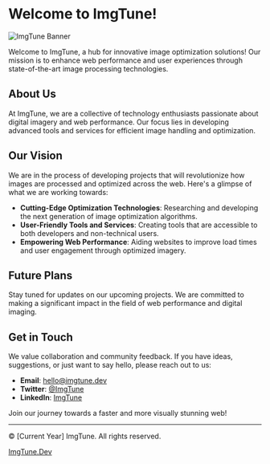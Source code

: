 # Welcome to ImgTune!

![ImgTune Banner](link-to-your-banner-image)

Welcome to ImgTune, a hub for innovative image optimization solutions! Our mission is to enhance web performance and user experiences through state-of-the-art image processing technologies.

## About Us

At ImgTune, we are a collective of technology enthusiasts passionate about digital imagery and web performance. Our focus lies in developing advanced tools and services for efficient image handling and optimization.

## Our Vision

We are in the process of developing projects that will revolutionize how images are processed and optimized across the web. Here's a glimpse of what we are working towards:

- **Cutting-Edge Optimization Technologies**: Researching and developing the next generation of image optimization algorithms.
- **User-Friendly Tools and Services**: Creating tools that are accessible to both developers and non-technical users.
- **Empowering Web Performance**: Aiding websites to improve load times and user engagement through optimized imagery.

## Future Plans

Stay tuned for updates on our upcoming projects. We are committed to making a significant impact in the field of web performance and digital imaging.

## Get in Touch

We value collaboration and community feedback. If you have ideas, suggestions, or just want to say hello, please reach out to us:

- **Email**: hello@imgtune.dev
- **Twitter**: [@ImgTune](link-to-twitter)
- **LinkedIn**: [ImgTune](link-to-linkedin)

Join our journey towards a faster and more visually stunning web!

---

© [Current Year] ImgTune. All rights reserved.

[ImgTune.Dev](https://www.imgtune.dev)
